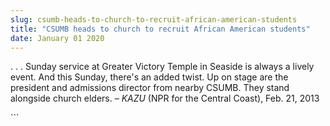 ```yaml
---
slug: csumb-heads-to-church-to-recruit-african-american-students
title: "CSUMB heads to church to recruit African American students"
date: January 01 2020
---
```


 
<p>
  . . . Sunday service at Greater Victory Temple in Seaside is always a lively
  event. And this Sunday, there's an added twist. Up on stage are the president
  and admissions director from nearby CSUMB. They stand alongside church elders.
  – <em>KAZU</em> (NPR for the Central Coast), Feb. 21, 2013
</p>
```
